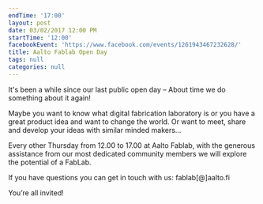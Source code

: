 ```yaml
---
endTime: '17:00'
layout: post
date: 03/02/2017 12:00 PM
startTime: '12:00'
facebookEvent: 'https://www.facebook.com/events/1261943467232628/'
title: Aalto Fablab Open Day
tags: null
categories: null
---
```


It's been a while since our last public open day – About time we do something about it again!

Maybe you want to know what digital fabrication laboratory is or you have a great product idea and want to change the world. Or want to meet, share and develop your ideas with similar minded makers…

Every other Thursday from 12.00 to 17.00 at Aalto Fablab, with the generous assistance from our most dedicated community members we will explore the potential of a FabLab.

If you have questions you can get in touch with us: fablab\[@\]aalto.fi

You’re all invited!